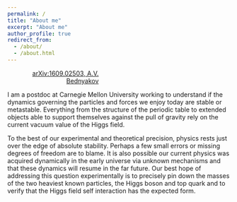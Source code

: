 ```yaml
---
permalink: /
title: "About me"
excerpt: "About me"
author_profile: true
redirect_from: 
  - /about/
  - /about.html
---
```


<figure style="width:33%" class="align-right">
  <img src="{{ site.url }}{{ site.baseurl }}/images/SM_vacuum_phase_diagram.png" alt="">
  <figcaption style="text-align:right"><a href="https://arxiv.org/abs/1609.02503">arXiv:1609.02503, A.V. Bednyakov</a></figcaption>
</figure> 
I am a postdoc at Carnegie Mellon University working to understand if the dynamics governing the particles and forces we enjoy today are stable or metastable.
Everything from the structure of the periodic table to extended objects able to support themselves against the pull of gravity rely on the current vacuum value of the Higgs field.

To the best of our experimental and theoretical precision, physics rests just over the edge of absolute stability.
Perhaps a few small errors or missing degrees of freedom are to blame.
It is also possible our current physics was acquired dynamically in the early universe via unknown mechanisms and that these dynamics will resume in the far future.
Our best hope of addressing this question experimentally is to precisely pin down the masses of the two heaviest known particles, the Higgs boson and top quark and to verify that the Higgs field self interaction has the expected form.



